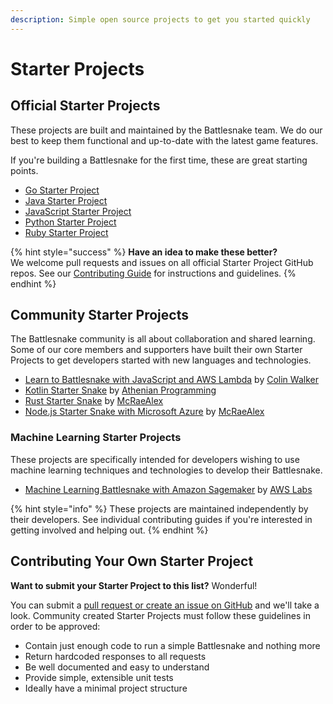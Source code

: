 ```yaml
---
description: Simple open source projects to get you started quickly
---
```


# Starter Projects

## Official Starter Projects

These projects are built and maintained by the Battlesnake team. We do our best to keep them functional and up-to-date with the latest game features.

If you're building a Battlesnake for the first time, these are great starting points.

* [Go Starter Project](https://github.com/battlesnakeofficial/starter-snake-go)
* [Java Starter Project](https://github.com/battlesnakeofficial/starter-snake-java)
* [JavaScript Starter Project](https://github.com/battlesnakeofficial/starter-snake-node)
* [Python Starter Project](https://github.com/battlesnakeofficial/starter-snake-python)
* [Ruby Starter Project](https://github.com/battlesnakeofficial/starter-snake-ruby)

{% hint style="success" %}
**Have an idea to make these better?**   
We welcome pull requests and issues on all official Starter Project GitHub repos. See our [Contributing Guide](../guides/contributing.md) for instructions and guidelines.
{% endhint %}

## Community Starter Projects

The Battlesnake community is all about collaboration and shared learning. Some of our core members and supporters have built their own Starter Projects to get developers started with new languages and technologies.

* [Learn to Battlesnake with JavaScript and AWS Lambda](https://colinjfw.github.io/battlesnake-learn/) by [Colin Walker](https://github.com/colinjfw)
* [Kotlin Starter Snake](https://github.com/athenian-programming/starter-snake-kotlin) by [Athenian Programming](https://github.com/athenian-programming)
* [Rust Starter Snake](https://github.com/mcraealex/rustysnake) by [McRaeAlex](https://github.com/McRaeAlex)
* [Node.js Starter Snake with Microsoft Azure](https://github.com/mcraealex/AzureSnake) by [McRaeAlex](https://github.com/McRaeAlex)

### Machine Learning Starter Projects

These projects are specifically intended for developers wishing to use machine learning techniques and technologies to develop their Battlesnake.

* [Machine Learning Battlesnake with Amazon Sagemaker](https://github.com/awslabs/sagemaker-battlesnake-ai) by [AWS Labs](https://github.com/awslabs)

{% hint style="info" %}
These projects are maintained independently by their developers. See individual contributing guides if you're interested in getting involved and helping out.
{% endhint %}

## Contributing Your Own Starter Project

**Want to submit your Starter Project to this list?** Wonderful!

You can submit a [pull request or create an issue on GitHub](https://github.com/BattlesnakeOfficial/docs) and we'll take a look. Community created Starter Projects must follow these guidelines in order to be approved:

* Contain just enough code to run a simple Battlesnake and nothing more
* Return hardcoded responses to all requests
* Be well documented and easy to understand
* Provide simple, extensible unit tests
* Ideally have a minimal project structure



